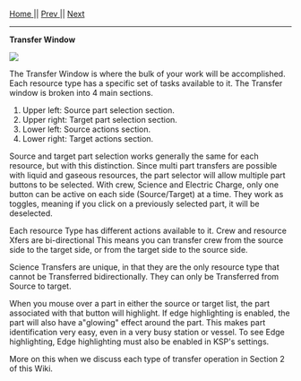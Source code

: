 [Home ](https://github.com/PapaJoesSoup/ShipManifest/wiki)|| [Prev ](https://github.com/PapaJoesSoup/ShipManifest/wiki/1.2---Manifest-Window)|| [Next](https://github.com/PapaJoesSoup/ShipManifest/wiki/1.4---Settings-WIndow)
***
**Transfer Window**

![](http://i.imgur.com/EK87NS9.png)

The Transfer Window is where the bulk of your work will be accomplished.  Each resource type has a specific set of tasks available to it.  The Transfer window is broken into 4 main sections.   

1.  Upper left:  Source part selection section.
2.  Upper right: Target part selection section.
3.  Lower left:  Source actions section.
4.  Lower right: Target actions section.

Source and target part selection works generally the same for each resource, but with this distinction.  Since multi part transfers are possible with liquid and gaseous resources, the part selector will allow multiple part buttons to be selected.  With crew, Science and Electric Charge, only one button can be active on each side (Source/Target) at a time.  They work as toggles, meaning if you click on a previously selected part, it will be deselected.

Each resource Type has different actions available to it.  Crew and resource Xfers are bi-directional  This means you can transfer crew from the source side to the target side, or from the target side to the source side.

Science Transfers are unique, in that they are the only resource type that cannot be Transferred bidirectionally.  They can only be Transferred from Source to target.

When you mouse over a part in either the source or target list, the part associated with that button will highlight.  If edge highlighting is enabled, the part will also have a"glowing" effect around the part.  This makes part identification very easy, even in a very busy station or vessel.  To see Edge highlighting, Edge highlighting must also be enabled in KSP's settings.

More on this when we discuss each type of transfer operation in Section 2 of this Wiki.

